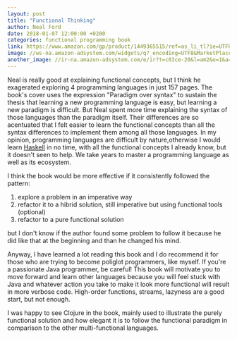 ```yaml
---
layout: post
title: "Functional Thinking"
author: Neal Ford
date: 2018-01-07 12:00:00 +0200
categories: functional programming book
link: https://www.amazon.com/gp/product/1449365515/ref=as_li_tl?ie=UTF8&camp=1789&creative=9325&creativeASIN=1449365515&linkCode=as2&tag=c03ce-20&linkId=ebebe602d6240e6b33784bb2de8a06e4
image: //ws-na.amazon-adsystem.com/widgets/q?_encoding=UTF8&MarketPlace=US&ASIN=1449365515&ServiceVersion=20070822&ID=AsinImage&WS=1&Format=_SL250_&tag=c03ce-20
another_image: //ir-na.amazon-adsystem.com/e/ir?t=c03ce-20&l=am2&o=1&a=1449365515
---
```


Neal is really good at explaining functional concepts, but I think he exagerated exploring 4 programming languages in just 157 pages. The book's cover uses the expression "Paradigm over syntax" to sustain the thesis that learning a new programming language is easy, but learning a new paradigm is difficult. But Neal spent more time explaining the syntax of those languages than the paradigm itself. Their differences are so acentuated that I felt easier to learn the functional concepts than all the syntax differences to implement them among all those languages. In my opinion, programming languages are difficult by nature,otherwise I would learn [Haskell] in no time, with all the functional concepts I already know, but it doesn't seen to help. We take years to master a programming language as well as its ecosystem.

I think the book would be more effective if it consistently followed the pattern:

1. explore a problem in an imperative way
2. refactor it to a hibrid solution, still imperative but using functional tools (optional)
3. refactor to a pure functional solution

but I don't know if the author found some problem to follow it because he did like that at the beginning and than he changed his mind.

Anyway, I have learned a lot reading this book and I do recommend it for those who are trying to become poliglot programmers, like myself. If you're a passionate Java programmer, be careful! This book will motivate you to move forward and learn other languages because you will feel stuck with Java and whatever action you take to make it look more functional will result in more verbose code. High-order functions, streams, lazyness are a good start, but not enough.

I was happy to see Clojure in the book, mainly used to illustrate the purely functional solution and how elegant it is to follow the functional paradigm in comparison to the other multi-functional languages.

[Haskell]: https://www.haskell.org